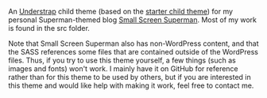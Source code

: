 An [Understrap](https://understrap.com) child theme (based on the [starter child theme](https://github.com/understrap/understrap-child)) for my personal Superman-themed blog [Small Screen Superman](https://superman.nfshost.com/blog/). Most of my work is found in the src folder.

Note that Small Screen Superman also has non-WordPress content, and that the SASS references some files that are contained outside of 
the WordPress files. Thus, if you try to use this theme yourself, a few things (such as images and fonts) won't work. I mainly have it 
on GitHub for reference rather than for this theme to be used by others, but if you are interested in this theme and would like help 
with making it work, feel free to contact me.